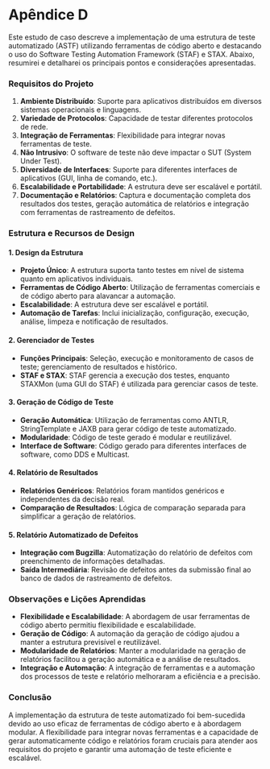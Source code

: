 # Apêndice D

Este estudo de caso descreve a implementação de uma estrutura de teste automatizado (ASTF) utilizando ferramentas de código aberto e destacando o uso do Software Testing Automation Framework (STAF) e STAX. Abaixo, resumirei e detalharei os principais pontos e considerações apresentadas.

### Requisitos do Projeto

1. **Ambiente Distribuído**: Suporte para aplicativos distribuídos em diversos sistemas operacionais e linguagens.
2. **Variedade de Protocolos**: Capacidade de testar diferentes protocolos de rede.
3. **Integração de Ferramentas**: Flexibilidade para integrar novas ferramentas de teste.
4. **Não Intrusivo**: O software de teste não deve impactar o SUT (System Under Test).
5. **Diversidade de Interfaces**: Suporte para diferentes interfaces de aplicativos (GUI, linha de comando, etc.).
6. **Escalabilidade e Portabilidade**: A estrutura deve ser escalável e portátil.
7. **Documentação e Relatórios**: Captura e documentação completa dos resultados dos testes, geração automática de relatórios e integração com ferramentas de rastreamento de defeitos.

### Estrutura e Recursos de Design

#### 1. **Design da Estrutura**

- **Projeto Único**: A estrutura suporta tanto testes em nível de sistema quanto em aplicativos individuais.
- **Ferramentas de Código Aberto**: Utilização de ferramentas comerciais e de código aberto para alavancar a automação.
- **Escalabilidade**: A estrutura deve ser escalável e portátil.
- **Automação de Tarefas**: Inclui inicialização, configuração, execução, análise, limpeza e notificação de resultados.

#### 2. **Gerenciador de Testes**

- **Funções Principais**: Seleção, execução e monitoramento de casos de teste; gerenciamento de resultados e histórico.
- **STAF e STAX**: STAF gerencia a execução dos testes, enquanto STAXMon (uma GUI do STAF) é utilizada para gerenciar casos de teste.

#### 3. **Geração de Código de Teste**

- **Geração Automática**: Utilização de ferramentas como ANTLR, StringTemplate e JAXB para gerar código de teste automatizado.
- **Modularidade**: Código de teste gerado é modular e reutilizável.
- **Interface de Software**: Código gerado para diferentes interfaces de software, como DDS e Multicast.

#### 4. **Relatório de Resultados**

- **Relatórios Genéricos**: Relatórios foram mantidos genéricos e independentes da decisão real.
- **Comparação de Resultados**: Lógica de comparação separada para simplificar a geração de relatórios.

#### 5. **Relatório Automatizado de Defeitos**

- **Integração com Bugzilla**: Automatização do relatório de defeitos com preenchimento de informações detalhadas.
- **Saída Intermediária**: Revisão de defeitos antes da submissão final ao banco de dados de rastreamento de defeitos.

### Observações e Lições Aprendidas

- **Flexibilidade e Escalabilidade**: A abordagem de usar ferramentas de código aberto permitiu flexibilidade e escalabilidade.
- **Geração de Código**: A automação da geração de código ajudou a manter a estrutura previsível e reutilizável.
- **Modularidade de Relatórios**: Manter a modularidade na geração de relatórios facilitou a geração automática e a análise de resultados.
- **Integração e Automação**: A integração de ferramentas e a automação dos processos de teste e relatório melhoraram a eficiência e a precisão.

### Conclusão

A implementação da estrutura de teste automatizado foi bem-sucedida devido ao uso eficaz de ferramentas de código aberto e à abordagem modular. A flexibilidade para integrar novas ferramentas e a capacidade de gerar automaticamente código e relatórios foram cruciais para atender aos requisitos do projeto e garantir uma automação de teste eficiente e escalável.